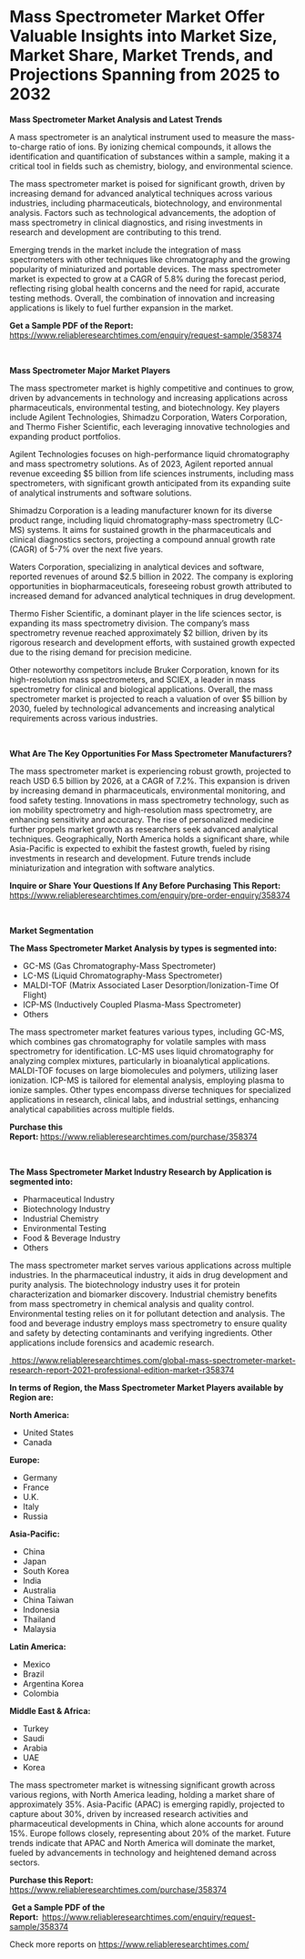 <p><h1>Mass Spectrometer Market Offer Valuable Insights into Market Size, Market Share, Market Trends, and Projections Spanning from 2025 to 2032</h1></p><p><strong>Mass Spectrometer Market Analysis and Latest Trends</strong></p>
<p><p>A mass spectrometer is an analytical instrument used to measure the mass-to-charge ratio of ions. By ionizing chemical compounds, it allows the identification and quantification of substances within a sample, making it a critical tool in fields such as chemistry, biology, and environmental science. </p><p>The mass spectrometer market is poised for significant growth, driven by increasing demand for advanced analytical techniques across various industries, including pharmaceuticals, biotechnology, and environmental analysis. Factors such as technological advancements, the adoption of mass spectrometry in clinical diagnostics, and rising investments in research and development are contributing to this trend. </p><p>Emerging trends in the market include the integration of mass spectrometers with other techniques like chromatography and the growing popularity of miniaturized and portable devices. The mass spectrometer market is expected to grow at a CAGR of 5.8% during the forecast period, reflecting rising global health concerns and the need for rapid, accurate testing methods. Overall, the combination of innovation and increasing applications is likely to fuel further expansion in the market.</p></p>
<p><strong>Get a Sample PDF of the Report:&nbsp;</strong> <a href="https://www.reliableresearchtimes.com/enquiry/request-sample/358374?utm_campaign=2284&utm_medium=2&utm_source=Github&utm_content=ia&utm_term=15022025&utm_id=mass-spectrometer">https://www.reliableresearchtimes.com/enquiry/request-sample/358374</a></p>
<p>&nbsp;</p>
<p><strong>Mass Spectrometer Major Market Players</strong></p>
<p><p>The mass spectrometer market is highly competitive and continues to grow, driven by advancements in technology and increasing applications across pharmaceuticals, environmental testing, and biotechnology. Key players include Agilent Technologies, Shimadzu Corporation, Waters Corporation, and Thermo Fisher Scientific, each leveraging innovative technologies and expanding product portfolios.</p><p>Agilent Technologies focuses on high-performance liquid chromatography and mass spectrometry solutions. As of 2023, Agilent reported annual revenue exceeding $5 billion from life sciences instruments, including mass spectrometers, with significant growth anticipated from its expanding suite of analytical instruments and software solutions.</p><p>Shimadzu Corporation is a leading manufacturer known for its diverse product range, including liquid chromatography-mass spectrometry (LC-MS) systems. It aims for sustained growth in the pharmaceuticals and clinical diagnostics sectors, projecting a compound annual growth rate (CAGR) of 5-7% over the next five years.</p><p>Waters Corporation, specializing in analytical devices and software, reported revenues of around $2.5 billion in 2022. The company is exploring opportunities in biopharmaceuticals, foreseeing robust growth attributed to increased demand for advanced analytical techniques in drug development.</p><p>Thermo Fisher Scientific, a dominant player in the life sciences sector, is expanding its mass spectrometry division. The company’s mass spectrometry revenue reached approximately $2 billion, driven by its rigorous research and development efforts, with sustained growth expected due to the rising demand for precision medicine.</p><p>Other noteworthy competitors include Bruker Corporation, known for its high-resolution mass spectrometers, and SCIEX, a leader in mass spectrometry for clinical and biological applications. Overall, the mass spectrometer market is projected to reach a valuation of over $5 billion by 2030, fueled by technological advancements and increasing analytical requirements across various industries.</p></p>
<p>&nbsp;</p>
<p><strong>What Are The Key Opportunities For Mass Spectrometer Manufacturers?</strong></p>
<p><p>The mass spectrometer market is experiencing robust growth, projected to reach USD 6.5 billion by 2026, at a CAGR of 7.2%. This expansion is driven by increasing demand in pharmaceuticals, environmental monitoring, and food safety testing. Innovations in mass spectrometry technology, such as ion mobility spectrometry and high-resolution mass spectrometry, are enhancing sensitivity and accuracy. The rise of personalized medicine further propels market growth as researchers seek advanced analytical techniques. Geographically, North America holds a significant share, while Asia-Pacific is expected to exhibit the fastest growth, fueled by rising investments in research and development. Future trends include miniaturization and integration with software analytics.</p></p>
<p><strong>Inquire or Share Your Questions If Any Before Purchasing This Report:</strong> <a href="https://www.reliableresearchtimes.com/enquiry/pre-order-enquiry/358374?utm_campaign=2284&utm_medium=2&utm_source=Github&utm_content=ia&utm_term=15022025&utm_id=mass-spectrometer">https://www.reliableresearchtimes.com/enquiry/pre-order-enquiry/358374</a></p>
<p>&nbsp;</p>
<p><strong>Market Segmentation</strong></p>
<p><strong>The Mass Spectrometer Market Analysis by types is segmented into:</strong></p>
<p><ul><li>GC-MS (Gas Chromatography-Mass Spectrometer)</li><li>LC-MS (Liquid Chromatography-Mass Spectrometer)</li><li>MALDI-TOF (Matrix Associated Laser Desorption/Ionization-Time Of Flight)</li><li>ICP-MS (Inductively Coupled Plasma-Mass Spectrometer)</li><li>Others</li></ul></p>
<p><p>The mass spectrometer market features various types, including GC-MS, which combines gas chromatography for volatile samples with mass spectrometry for identification. LC-MS uses liquid chromatography for analyzing complex mixtures, particularly in bioanalytical applications. MALDI-TOF focuses on large biomolecules and polymers, utilizing laser ionization. ICP-MS is tailored for elemental analysis, employing plasma to ionize samples. Other types encompass diverse techniques for specialized applications in research, clinical labs, and industrial settings, enhancing analytical capabilities across multiple fields.</p></p>
<p><strong>Purchase this Report:&nbsp;</strong><a href="https://www.reliableresearchtimes.com/purchase/358374?utm_campaign=2284&utm_medium=2&utm_source=Github&utm_content=ia&utm_term=15022025&utm_id=mass-spectrometer">https://www.reliableresearchtimes.com/purchase/358374</a></p>
<p>&nbsp;</p>
<p><strong>The Mass Spectrometer Market Industry Research by Application is segmented into:</strong></p>
<p><ul><li>Pharmaceutical Industry</li><li>Biotechnology Industry</li><li>Industrial Chemistry</li><li>Environmental Testing</li><li>Food & Beverage Industry</li><li>Others</li></ul></p>
<p><p>The mass spectrometer market serves various applications across multiple industries. In the pharmaceutical industry, it aids in drug development and purity analysis. The biotechnology industry uses it for protein characterization and biomarker discovery. Industrial chemistry benefits from mass spectrometry in chemical analysis and quality control. Environmental testing relies on it for pollutant detection and analysis. The food and beverage industry employs mass spectrometry to ensure quality and safety by detecting contaminants and verifying ingredients. Other applications include forensics and academic research.</p></p>
<p><a href="https://www.reliableresearchtimes.com/global-mass-spectrometer-market-research-report-2021-professional-edition-market-r358374?utm_campaign=2284&utm_medium=2&utm_source=Github&utm_content=ia&utm_term=15022025&utm_id=mass-spectrometer">&nbsp;https://www.reliableresearchtimes.com/global-mass-spectrometer-market-research-report-2021-professional-edition-market-r358374</a></p>
<p><strong>In terms of Region, the Mass Spectrometer Market Players available by Region are:</strong></p>
<p>
    <p> <strong> North America: </strong>
        <ul>
            <li>United States</li>
            <li>Canada</li>
        </ul>
        </p> 
    <p> <strong> Europe: </strong>
        <ul>
            <li>Germany</li>
            <li>France</li>
            <li>U.K.</li>
            <li>Italy</li>
            <li>Russia</li>
        </ul>
        </p> 
    <p> <strong> Asia-Pacific: </strong>
        <ul>
            <li>China</li>
            <li>Japan</li>
            <li>South Korea</li>
            <li>India</li>
            <li>Australia</li>
            <li>China Taiwan</li>
            <li>Indonesia</li>
            <li>Thailand</li>
            <li>Malaysia</li>
        </ul>
        </p> 
    <p> <strong> Latin America: </strong>
        <ul>
            <li>Mexico</li>
            <li>Brazil</li>
            <li>Argentina Korea</li>
            <li>Colombia</li>
        </ul>
        </p> 
    <p> <strong> Middle East & Africa: </strong>
        <ul>
            <li>Turkey</li>
            <li>Saudi</li>
            <li>Arabia</li>
            <li>UAE</li>
            <li>Korea</li>
        </ul>
    </p>
    </p>
<p><p>The mass spectrometer market is witnessing significant growth across various regions, with North America leading, holding a market share of approximately 35%. Asia-Pacific (APAC) is emerging rapidly, projected to capture about 30%, driven by increased research activities and pharmaceutical developments in China, which alone accounts for around 15%. Europe follows closely, representing about 20% of the market. Future trends indicate that APAC and North America will dominate the market, fueled by advancements in technology and heightened demand across sectors.</p></p>
<p><strong>Purchase this Report: </strong><a href="https://www.reliableresearchtimes.com/purchase/358374?utm_campaign=2284&utm_medium=2&utm_source=Github&utm_content=ia&utm_term=15022025&utm_id=mass-spectrometer">https://www.reliableresearchtimes.com/purchase/358374</a></p>
<p>&nbsp;<strong>Get a Sample PDF of the Report:&nbsp;&nbsp;</strong><a href="https://www.reliableresearchtimes.com/enquiry/request-sample/358374?utm_campaign=2284&utm_medium=2&utm_source=Github&utm_content=ia&utm_term=15022025&utm_id=mass-spectrometer">https://www.reliableresearchtimes.com/enquiry/request-sample/358374</a></p>
<p><strong></strong></p>
<p>Check more reports on <a href="https://www.reliableresearchtimes.com/?utm_campaign=2284&utm_medium=2&utm_source=Github&utm_content=ia&utm_term=15022025&utm_id=mass-spectrometer">https://www.reliableresearchtimes.com/</a></p>